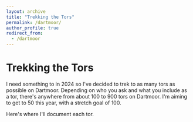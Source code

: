 ```yaml
---
layout: archive
title: "Trekking the Tors"
permalink: /dartmoor/
author_profile: true
redirect_from:
  - /dartmoor
---
```



Trekking the Tors
======
I need something to in 2024 so I've decided to trek to as many tors as possible on Dartmoor. Depending on who you ask and what you include as a tor, there's anywhere from about 100 to 900 tors on Dartmoor. I'm aiming to get to 50 this year, with a stretch goal of 100. 

Here's where I'll document each tor.
